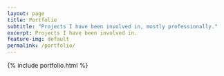 ```yaml
---
layout: page
title: Portfolio
subtitle: "Projects I have been involved in, mostly professionally."
excerpt: Projects I have been involved in.
feature-img: default
permalink: /portfolio/
---
```

 
{% include portfolio.html %}